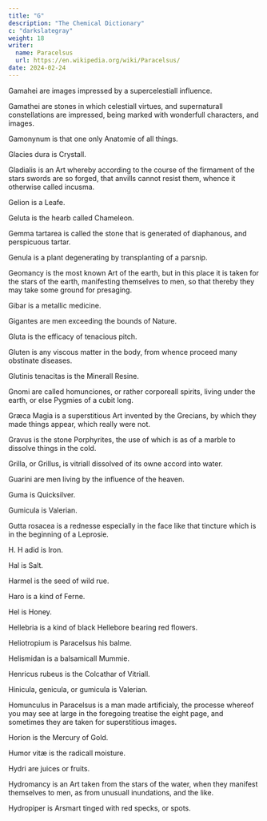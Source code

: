 ```yaml
---
title: "G"
description: "The Chemical Dictionary"
c: "darkslategray"
weight: 18
writer:
  name: Paracelsus
  url: https://en.wikipedia.org/wiki/Paracelsus/
date: 2024-02-24
---
```




Gamahei are images impressed by a supercelestiall influence.

Gamathei are stones in which celestiall virtues, and supernaturall constellations are impressed, being marked with wonderfull characters, and images.

Gamonynum is that one only Anatomie of all things.

Glacies dura is Crystall.

Gladialis is an Art whereby according to the course of the firmament of the stars swords are so forged, that anvills cannot resist them, whence it otherwise called incusma.

Gelion is a Leafe.

Geluta is the hearb called Chameleon.

Gemma tartarea is called the stone that is generated of diaphanous, and perspicuous tartar.

Genula is a plant degenerating by transplanting of a parsnip.

Geomancy is the most known Art of the earth, but in this place it is taken for the stars of the earth, manifesting themselves to men, so that thereby they may take some ground for presaging.

Gibar is a metallic medicine.

Gigantes are men exceeding the bounds of Nature.

Gluta is the efficacy of tenacious pitch.

Gluten is any viscous matter in the body, from whence proceed many obstinate diseases.

Glutinis tenacitas is the Minerall Resine.

Gnomi are called homunciones, or rather corporeall spirits, living under the earth, or else Pygmies of a cubit long.

Græca Magia is a superstitious Art invented by the Grecians, by which they made things appear, which really were not.

Gravus is the stone Porphyrites, the use of which is as of a marble to dissolve things in the cold.

Grilla, or Grillus, is vitriall dissolved of its owne accord into water.

Guarini are men living by the influence of the heaven.

Guma is Quicksilver.

Gumicula is Valerian.

Gutta rosacea is a rednesse especially in the face like that tincture which is in the beginning of a Leprosie.

H.
H
adid is Iron.

Hal is Salt.

Harmel is the seed of wild rue.

Haro is a kind of Ferne.

Hel is Honey.

Hellebria is a kind of black Hellebore bearing red flowers.

Heliotropium is Paracelsus his balme.

Helismidan is a balsamicall Mummie.

Henricus rubeus is the Colcathar of Vitriall.

Hinicula, genicula, or gumicula is Valerian.

Homunculus in Paracelsus is a man made artificialy, the processe whereof you may see at large in the foregoing treatise the eight page, and sometimes they are taken for superstitious images.

Horion is the Mercury of Gold.

Humor vitæ is the radicall moisture.

Hydri are juices or fruits.

Hydromancy is an Art taken from the stars of the water, when they manifest themselves to men, as from unusuall inundations, and the like.

Hydropiper is Arsmart tinged with red specks, or spots.

